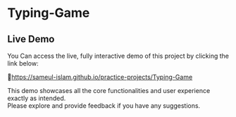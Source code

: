 # Typing-Game  

## Live Demo 

You Can access the live, fully interactive demo of this project by clicking the link below: 

  🔗https://sameul-islam.github.io/practice-projects/Typing-Game

This demo showcases all the core functionalities and user experience exactly as intended.  
Please explore and provide feedback if you have any suggestions.
